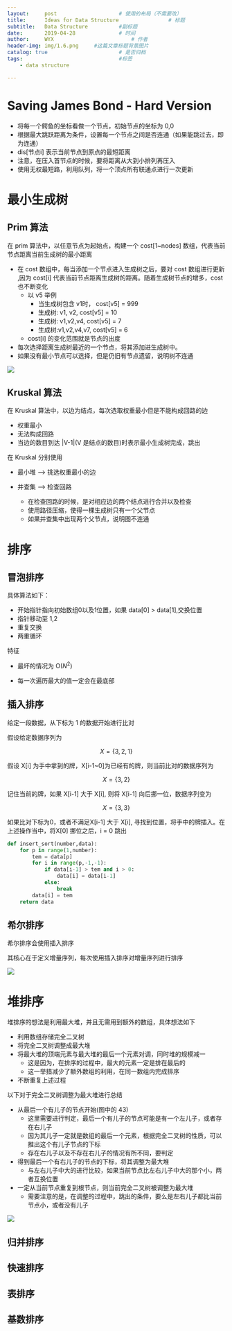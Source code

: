 ```yaml
---
layout:     post   				    # 使用的布局（不需要改）
title:      Ideas for Data Structure 				# 标题 
subtitle:   Data Structure          #副标题
date:       2019-04-28 				# 时间
author:     WYX 						# 作者
header-img: img/1.6.png 	#这篇文章标题背景图片
catalog: true 						# 是否归档
tags:								#标签
    - data structure

---
```




# **Saving James Bond - Hard Version**

- 将每一个鳄鱼的坐标看做一个节点，初始节点的坐标为 0,0
- 根据最大跳跃距离为条件，设置每一个节点之间是否连通（如果能跳过去，即为连通）
- dis[节点i] 表示当前节点到原点的最短距离
- 注意，在压入首节点的时候，要将距离从大到小排列再压入
- 使用无权最短路，利用队列，将一个顶点所有联通点进行一次更新



# 最小生成树

## Prim 算法

在 prim 算法中，以任意节点为起始点，构建一个 cost[1~nodes] 数组，代表当前节点距离当前生成树的最小距离

- 在 cost 数组中，每当添加一个节点进入生成树之后，要对 cost 数组进行更新 ,因为 cost[i] 代表当前节点距离生成树的距离。随着生成树节点的增多，cost也不断变化
  - 以 v5 举例
    - 当生成树包含 v1时， cost[v5] = 999
    - 生成树: v1, v2, cost[v5] = 10
    - 生成树: v1,v2,v4, cost[v5] = 7
    - 生成树:v1,v2,v4,v7, cost[v5] = 6
  - cost[i] 的变化范围就是节点的出度
- 每次选择距离生成树最近的一个节点，将其添加进生成树中。
- 如果没有最小节点可以选择，但是仍旧有节点遗留，说明树不连通

![](https://ae01.alicdn.com/kf/HTB1fHDwT8LoK1RjSZFu760n0XXaB.png)

## Kruskal 算法

在 Kruskal 算法中，以边为结点，每次选取权重最小但是不能构成回路的边

- 权重最小
- 无法构成回路
- 当边的数目到达 |V-1|(V 是结点的数目)时表示最小生成树完成，跳出

在 Kruskal 分别使用

- 最小堆 --> 挑选权重最小的边

- 并查集 --> 检查回路

  - 在检查回路的时候，是对相应边的两个结点进行合并以及检查
  - 使用路径压缩，使得一棵生成树只有一个父节点
  - 如果并查集中出现两个父节点，说明图不连通

  

# 排序

## 冒泡排序

具体算法如下：

- 开始指针指向初始数组0以及1位置，如果 data[0] > data[1],交换位置
- 指针移动至 1,2
- 重复交换
- 两重循环

特征

- 最坏的情况为 O($N^2$)

- 每一次遍历最大的值一定会在最底部

  



## 插入排序

给定一段数据，从下标为 1 的数据开始进行比对

假设给定数据序列为


$$
X = \lbrace3,2,1 \rbrace
$$


假设 X[i] 为手中拿到的牌，X[i-1~0]为已经有的牌，则当前比对的数据序列为


$$
X = \lbrace3,2 \rbrace
$$


记住当前的牌，如果 X[i-1] 大于 X[i], 则将 X[i-1] 向后挪一位，数据序列变为


$$
X = \lbrace3,3 \rbrace
$$


如果比对下标为0，或者不满足X[i-1] 大于 X[i], 寻找到位置，将手中的牌插入。在上述操作当中，将X[0] 挪位之后，i = 0 跳出

```python
def insert_sort(number,data):
	for p in range(1,number):
		tem = data[p]
		for i in range(p,-1,-1):
			if data[i-1] > tem and i > 0:
				data[i] = data[i-1]
			else:
				break
		data[i] = tem
	return data
```





## 希尔排序

希尔排序会使用插入排序

其核心在于定义增量序列，每次使用插入排序对增量序列进行排序

![](https://ae01.alicdn.com/kf/HTB1ETkCUSzqK1RjSZPcq6zTepXaf.jpg)

# 堆排序

堆排序的想法是利用最大堆，并且无需用到额外的数组，具体想法如下

- 利用数组存储完全二叉树
- 将完全二叉树调整成最大堆
- 将最大堆的顶端元素与最大堆的最后一个元素对调，同时堆的规模减一
  - 这是因为，在排序的过程中，最大的元素一定是排在最后的
  - 这一举措减少了额外数组的利用，在同一数组内完成排序
- 不断重复上述过程

以下对于完全二叉树调整为最大堆进行总结

- 从最后一个有儿子的节点开始(图中的 43)
  - 这里需要进行判定，最后一个有儿子的节点可能是有一个左儿子，或者存在右儿子
  - 因为其儿子一定就是数组的最后一个元素，根据完全二叉树的性质，可以推出这个有儿子节点的下标
  - 存在右儿子以及不存在右儿子的情况有所不同，要判定
- 得到最后一个有右儿子的节点的下标，将其调整为最大堆
  - 与左右儿子中大的进行比较，如果当前节点比左右儿子中大的那个小，两者互换位置
- 一定从当前节点重复到根节点，则当前完全二叉树被调整为最大堆
  - 需要注意的是，在调整的过程中，跳出的条件，要么是左右儿子都比当前节点小，或者没有儿子



![](https://ae01.alicdn.com/kf/HTB1e7fkVgDqK1RjSZSyq6yxEVXaI.jpg)

## 归并排序

## 快速排序 

## 表排序

## 基数排序





